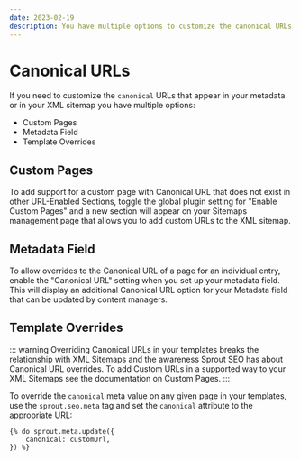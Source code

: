 ```yaml
---
date: 2023-02-19
description: You have multiple options to customize the canonical URLs that appear in your metadata or in your XML sitemaps.
---
```


# Canonical URLs

If you need to customize the `canonical` URLs that appear in your metadata or in your XML sitemap you have multiple options:

- Custom Pages
- Metadata Field
- Template Overrides

## Custom Pages

To add support for a custom page with Canonical URL that does not exist in other URL-Enabled Sections, toggle the global plugin setting for "Enable Custom Pages" and a new section will appear on your Sitemaps management page that allows you to add custom URLs to the XML sitemap.

## Metadata Field

To allow overrides to the Canonical URL of a page for an individual entry, enable the "Canonical URL" setting when you set up your metadata field. This will display an additional Canonical URL option for your Metadata field that can be updated by content managers.

## Template Overrides

::: warning
Overriding Canonical URLs in your templates breaks the relationship with XML Sitemaps and the awareness Sprout SEO has about Canonical URL overrides. To add Custom URLs in a supported way to your XML Sitemaps see the documentation on Custom Pages.
:::

To override the `canonical` meta value on any given page in your templates, use the `sprout.seo.meta` tag and set the `canonical` attribute to the appropriate URL:

``` twig
{% do sprout.meta.update({
    canonical: customUrl,
}) %}
```

